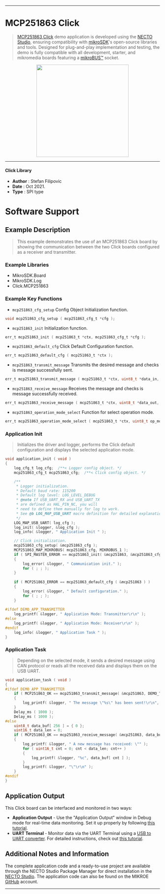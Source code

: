 
---
# MCP251863 Click

> [MCP251863 Click](https://www.mikroe.com/?pid_product=MIKROE-4955) demo application is developed using
the [NECTO Studio](https://www.mikroe.com/necto), ensuring compatibility with [mikroSDK](https://www.mikroe.com/mikrosdk)'s
open-source libraries and tools. Designed for plug-and-play implementation and testing, the demo is fully compatible with
all development, starter, and mikromedia boards featuring a [mikroBUS&trade;](https://www.mikroe.com/mikrobus) socket.

<p align="center">
  <img src="https://www.mikroe.com/?pid_product=MIKROE-4955&image=1" height=300px>
</p>

---

#### Click Library

- **Author**        : Stefan Filipovic
- **Date**          : Oct 2021.
- **Type**          : SPI type

# Software Support

## Example Description

> This example demonstrates the use of an MCP251863 Click board by showing
the communication between the two Click boards configured as a receiver and transmitter.

### Example Libraries

- MikroSDK.Board
- MikroSDK.Log
- Click.MCP251863

### Example Key Functions

- `mcp251863_cfg_setup` Config Object Initialization function.
```c
void mcp251863_cfg_setup ( mcp251863_cfg_t *cfg );
```

- `mcp251863_init` Initialization function.
```c
err_t mcp251863_init ( mcp251863_t *ctx, mcp251863_cfg_t *cfg );
```

- `mcp251863_default_cfg` Click Default Configuration function.
```c
err_t mcp251863_default_cfg ( mcp251863_t *ctx );
```

- `mcp251863_transmit_message` Transmits the desired message and checks is message successfully sent.
```c
err_t mcp251863_transmit_message ( mcp251863_t *ctx, uint8_t *data_in, uint16_t data_len );
```

- `mcp251863_receive_message` Receives the message and checks is message successfully received.
```c
err_t mcp251863_receive_message ( mcp251863_t *ctx, uint8_t *data_out, uint16_t *data_len );
```

- `mcp251863_operation_mode_select` Function for select operation mode.
```c
err_t mcp251863_operation_mode_select ( mcp251863_t *ctx, uint8_t op_mode );
```

### Application Init

> Initializes the driver and logger, performs the Click default configuration and displays the selected application mode.

```c
void application_init ( void )
{
    log_cfg_t log_cfg;  /**< Logger config object. */
    mcp251863_cfg_t mcp251863_cfg;  /**< Click config object. */

    /** 
     * Logger initialization.
     * Default baud rate: 115200
     * Default log level: LOG_LEVEL_DEBUG
     * @note If USB_UART_RX and USB_UART_TX 
     * are defined as HAL_PIN_NC, you will 
     * need to define them manually for log to work. 
     * See @b LOG_MAP_USB_UART macro definition for detailed explanation.
     */
    LOG_MAP_USB_UART( log_cfg );
    log_init( &logger, &log_cfg );
    log_info( &logger, " Application Init " );

    // Click initialization.
    mcp251863_cfg_setup( &mcp251863_cfg );
    MCP251863_MAP_MIKROBUS( mcp251863_cfg, MIKROBUS_1 );
    if ( SPI_MASTER_ERROR == mcp251863_init( &mcp251863, &mcp251863_cfg ) )
    {
        log_error( &logger, " Communication init." );
        for ( ; ; );
    }
    
    if ( MCP251863_ERROR == mcp251863_default_cfg ( &mcp251863 ) )
    {
        log_error( &logger, " Default configuration." );
        for ( ; ; );
    }
    
#ifdef DEMO_APP_TRANSMITTER
    log_printf( &logger, " Application Mode: Transmitter\r\n" );
#else
    log_printf( &logger, " Application Mode: Receiver\r\n" );
#endif
    log_info( &logger, " Application Task " );
}
```

### Application Task

> Depending on the selected mode, it sends a desired message using CAN protocol or reads all the received data and displays them on the USB UART.

```c
void application_task ( void )
{
#ifdef DEMO_APP_TRANSMITTER
    if ( MCP251863_OK == mcp251863_transmit_message( &mcp251863, DEMO_TEXT_MESSAGE, strlen( DEMO_TEXT_MESSAGE ) ) )
    {
        log_printf( &logger, " The message \"%s\" has been sent!\r\n", ( char * ) DEMO_TEXT_MESSAGE );
    }
    Delay_ms ( 1000 );
    Delay_ms ( 1000 );
#else
    uint8_t data_buf[ 256 ] = { 0 };
    uint16_t data_len = 0;
    if ( MCP251863_OK == mcp251863_receive_message( &mcp251863, data_buf, &data_len ) )
    {
        log_printf( &logger, " A new message has received: \"" );
        for ( uint16_t cnt = 0; cnt < data_len; cnt++ )
        {
            log_printf( &logger, "%c", data_buf[ cnt ] );
        }
        log_printf( &logger, "\"\r\n" );
    }
#endif
}
```

## Application Output

This Click board can be interfaced and monitored in two ways:
- **Application Output** - Use the "Application Output" window in Debug mode for real-time data monitoring.
Set it up properly by following [this tutorial](https://www.youtube.com/watch?v=ta5yyk1Woy4).
- **UART Terminal** - Monitor data via the UART Terminal using
a [USB to UART converter](https://www.mikroe.com/click/interface/usb?interface*=uart,uart). For detailed instructions,
check out [this tutorial](https://help.mikroe.com/necto/v2/Getting%20Started/Tools/UARTTerminalTool).

## Additional Notes and Information

The complete application code and a ready-to-use project are available through the NECTO Studio Package Manager for 
direct installation in the [NECTO Studio](https://www.mikroe.com/necto). The application code can also be found on
the MIKROE [GitHub](https://github.com/MikroElektronika/mikrosdk_click_v2) account.

---
